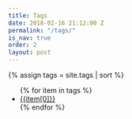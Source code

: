 ```yaml
---
title: Tags
date: 2018-02-16 21:12:00 Z
permalink: "/tags/"
is_nav: true
order: 2
layout: post
---
```


{% assign tags = site.tags | sort %}
<ul class="is-unstyled">
  {% for item in tags %}
    <li><a class="is-link-wrapper" href="/tags/{{item[0] | slugify}}">{{item[0]}}</a></li>
  {% endfor %}
</ul>